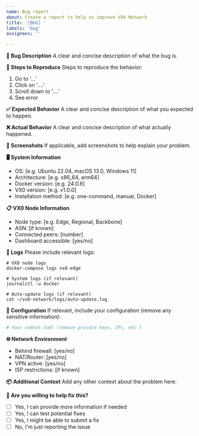 ```yaml
---
name: Bug report
about: Create a report to help us improve VX0 Network
title: '[BUG] '
labels: 'bug'
assignees: ''

---
```


**🐛 Bug Description**
A clear and concise description of what the bug is.

**🔄 Steps to Reproduce**
Steps to reproduce the behavior:
1. Go to '...'
2. Click on '....'
3. Scroll down to '....'
4. See error

**✅ Expected Behavior**
A clear and concise description of what you expected to happen.

**❌ Actual Behavior**
A clear and concise description of what actually happened.

**📸 Screenshots**
If applicable, add screenshots to help explain your problem.

**🖥️ System Information**
- OS: [e.g. Ubuntu 22.04, macOS 13.0, Windows 11]
- Architecture: [e.g. x86_64, arm64]
- Docker version: [e.g. 24.0.6]
- VX0 version: [e.g. v1.0.0]
- Installation method: [e.g. one-command, manual, Docker]

**📋 VX0 Node Information**
- Node type: [e.g. Edge, Regional, Backbone]
- ASN: [if known]
- Connected peers: [number]
- Dashboard accessible: [yes/no]

**📝 Logs**
Please include relevant logs:

```
# VX0 node logs
docker-compose logs vx0-edge

# System logs (if relevant)
journalctl -u docker

# Auto-update logs (if relevant)
cat ~/vx0-network/logs/auto-update.log
```

**🔧 Configuration**
If relevant, include your configuration (remove any sensitive information):

```toml
# Your vx0net.toml (remove private keys, IPs, etc.)
```

**🌐 Network Environment**
- Behind firewall: [yes/no]
- NAT/Router: [yes/no]
- VPN active: [yes/no]
- ISP restrictions: [if known]

**📦 Additional Context**
Add any other context about the problem here.

**🤝 Are you willing to help fix this?**
- [ ] Yes, I can provide more information if needed
- [ ] Yes, I can test potential fixes
- [ ] Yes, I might be able to submit a fix
- [ ] No, I'm just reporting the issue
